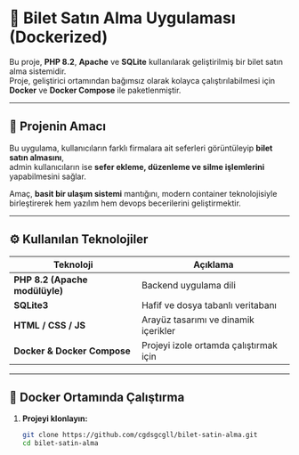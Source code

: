 # 🎫 Bilet Satın Alma Uygulaması (Dockerized)

Bu proje, **PHP 8.2**, **Apache** ve **SQLite** kullanılarak geliştirilmiş bir bilet satın alma sistemidir.  
Proje, geliştirici ortamından bağımsız olarak kolayca çalıştırılabilmesi için **Docker** ve **Docker Compose** ile paketlenmiştir.

---

## 🧩 Projenin Amacı

Bu uygulama, kullanıcıların farklı firmalara ait seferleri görüntüleyip **bilet satın almasını**,  
admin kullanıcıların ise **sefer ekleme, düzenleme ve silme işlemlerini** yapabilmesini sağlar.

Amaç, **basit bir ulaşım sistemi** mantığını, modern container teknolojisiyle birleştirerek hem yazılım hem devops becerilerini geliştirmektir.

---

## ⚙️ Kullanılan Teknolojiler

| Teknoloji                      | Açıklama                               |
| ------------------------------ | -------------------------------------- |
| **PHP 8.2 (Apache modülüyle)** | Backend uygulama dili                  |
| **SQLite3**                    | Hafif ve dosya tabanlı veritabanı      |
| **HTML / CSS / JS**            | Arayüz tasarımı ve dinamik içerikler   |
| **Docker & Docker Compose**    | Projeyi izole ortamda çalıştırmak için |

---

## 🐳 Docker Ortamında Çalıştırma

1. **Projeyi klonlayın:**
   ```bash
   git clone https://github.com/cgdsgcgll/bilet-satin-alma.git
   cd bilet-satin-alma
   ```
